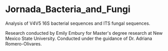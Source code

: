 # Jornada_Bacteria_and_Fungi

Analysis of V4V5 16S bacterial sequences and ITS fungal sequences.

Research conducted by Emily Embury for Master's degree research at New Mexico State University. Conducted under the guidance of Dr. Adriana Romero-Olivares.
